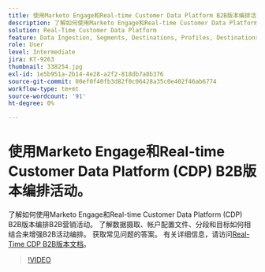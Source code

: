 ```yaml
---
title: 使用Marketo Engage和Real-time Customer Data Platform B2B版本编排活动
description: 了解如何使用Marketo Engage和Real-time Customer Data Platform (CDP) B2B版本编排活动。
solution: Real-Time Customer Data Platform
feature: Data Ingestion, Segments, Destinations, Profiles, Destinations
role: User
level: Intermediate
jira: KT-9263
thumbnail: 338254.jpg
exl-id: 1e5b951a-2b14-4e28-a2f2-818db7a8b376
source-git-commit: 00ef0f40fb3d82f0c06428a35c0e402f46ab6774
workflow-type: tm+mt
source-wordcount: '91'
ht-degree: 0%

---
```


# 使用Marketo Engage和Real-time Customer Data Platform (CDP) B2B版本编排活动。

了解如何使用Marketo Engage和Real-time Customer Data Platform (CDP) B2B版本编排B2B营销活动。 了解数据摄取、帐户配置文件、分段和目标如何相结合来增强B2B活动编排。 获取常见问题的答案。 有关详细信息，请访问[Real-Time CDP B2B版本文档](https://experienceleague.adobe.com/docs/experience-platform/rtcdp/b2b-overview.html)。

>[!VIDEO](https://video.tv.adobe.com/v/338254?learn=on)
